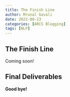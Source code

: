 ```yaml
---
title: The Finish Line 
author: Mrunal Gavali
date: 2022-08-23 
categories: [ARCS Blogging]
tags: [NLP]
---
```


## The Finish Line

Coming soon!

## Final Deliverables



**Good bye!**
